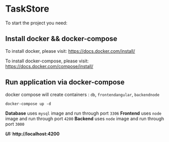# TaskStore

To start the project you need:

## Install docker && docker-compose

To install docker, please visit: https://docs.docker.com/install/

To install docker-compose, please visit: https://docs.docker.com/compose/install/

## Run application via docker-compose

docker compose will create containers : `db`, `frontendangular`, `backendnode`

```
docker-compose up -d
```

**Database** uses `mysql` image and run through port `3306`
**Frontend** uses `node` image and run through port `4200`
**Backend** uses `node` image and run through port `3000`

**_UI:_ http://localhost:4200**
